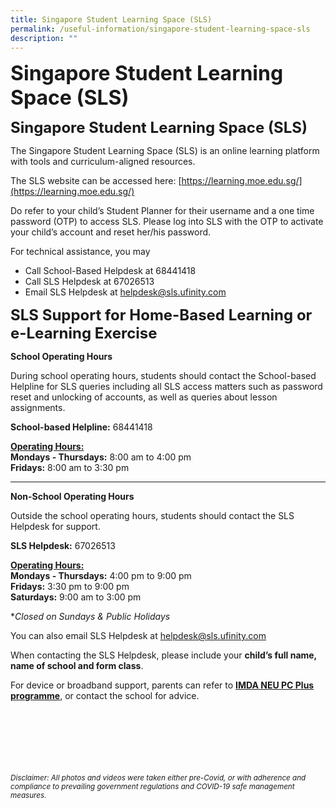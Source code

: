 ```yaml
---
title: Singapore Student Learning Space (SLS)
permalink: /useful-information/singapore-student-learning-space-sls
description: ""
---
```

**<font size=6>Singapore Student Learning Space (SLS)</font>**

**<font size=5>Singapore Student Learning Space (SLS)</font>**

  
The Singapore Student Learning Space (SLS) is an online learning platform with tools and curriculum-aligned resources.  
  
The SLS website can be accessed here: [https://learning.moe.edu.sg/](https://learning.moe.edu.sg/)  
  
Do refer to your child’s Student Planner for their username and a one time password (OTP) to access SLS. Please log into SLS with the OTP to activate your child’s account and reset her/his password.  
  
For technical assistance, you may  
  

*   Call School-Based Helpdesk at 68441418
*   Call SLS Helpdesk at 67026513
*   Email SLS Helpdesk at [helpdesk@sls.ufinity.com](mailto:helpdesk@sls.ufinity.com)

  
  **<font size=5>SLS Support for Home-Based Learning or e-Learning Exercise</font>**


  

**School Operating Hours**

  
During school operating hours, students should contact the School-based Helpline for SLS queries including all SLS access matters such as password reset and unlocking of accounts, as well as queries about lesson assignments.  
  
**School-based Helpline:** 68441418  
  
**<u>Operating Hours:</u>**  
**Mondays - Thursdays:** 8:00 am to 4:00 pm  
**Fridays:** 8:00 am to 3:30 pm  
  

* * *

  

 **Non-School Operating Hours**

  
Outside the school operating hours, students should contact the SLS Helpdesk for support.  
  
**SLS Helpdesk:** 67026513  
  
**<u>Operating Hours:</u>**  
**Mondays - Thursdays:** 4:00 pm to 9:00 pm  
**Fridays:** 3:30 pm to 9:00 pm  
**Saturdays:** 9:00 am to 3:00 pm  
  
\*_Closed on Sundays & Public Holidays_  
  
You can also email SLS Helpdesk at [helpdesk@sls.ufinity.com](mailto:helpdesk@sls.ufinity.com)  
  
When contacting the SLS Helpdesk, please include your **child’s full name, name of school and form class**.  
  
For device or broadband support, parents can refer to **[IMDA NEU PC Plus programme](https://www.imda.gov.sg/programme-listing/neu-pc-plus)**, or contact the school for advice.


<br><br><br><br><br><br>
<sup>_Disclaimer: All photos and videos were taken either pre-Covid, or with adherence and compliance to prevailing government regulations and COVID-19 safe management measures._</sup>
